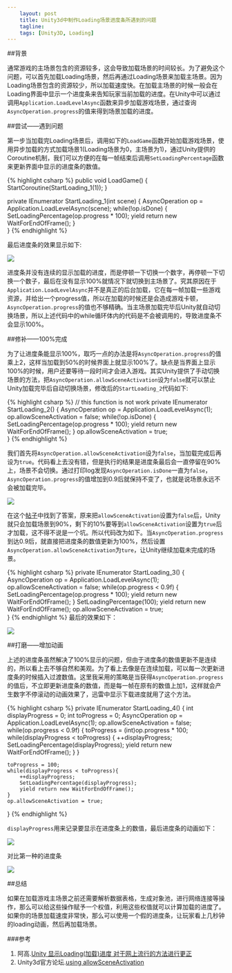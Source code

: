```yaml
---
    layout: post
    title: Unity3d中制作Loading场景进度条所遇到的问题
    tagline: 
    tags: [Unity3D, Loading]
---
```


##背景

通常游戏的主场景包含的资源较多，这会导致加载场景的时间较长。为了避免这个问题，可以首先加载Loading场景，然后再通过Loading场景来加载主场景。因为Loading场景包含的资源较少，所以加载速度快。在加载主场景的时候一般会在Loading界面中显示一个进度条来告知玩家当前加载的进度。在Unity中可以通过调用`Application.LoadLevelAsync`函数来异步加载游戏场景，通过查询`AsyncOperation.progress`的值来得到场景加载的进度。

##尝试——遇到问题

第一步当加载完Loading场景后，调用如下的`LoadGame`函数开始加载游戏场景，使用异步加载的方式加载场景1(Loading场景为0，主场景为1)，通过Unity提供的Coroutine机制，我们可以方便的在每一帧结束后调用`SetLoadingPercentage`函数来更新界面中显示的进度条的数值。

{% highlight csharp %}
public void LoadGame() {
    StartCoroutine(StartLoading_1(1));
}

private IEnumerator StartLoading_1(int scene) {
    AsyncOperation op = Application.LoadLevelAsync(scene);
    while(!op.isDone) {            
        SetLoadingPercentage(op.progress * 100);
        yield return new WaitForEndOfFrame();
    }        
}
{% endhighlight  %}

最后进度条的效果显示如下:

![](http://i.imgur.com/kesstj7.gif)

进度条并没有连续的显示加载的进度，而是停顿一下切换一个数字，再停顿一下切换一个数子，最后在没有显示100%就情况下就切换到主场景了。究其原因在于`Application.LoadLevelAsync`并不是真正的后台加载，它在每一帧加载一些游戏资源，并给出一个progress值，所以在加载的时候还是会造成游戏卡顿，`AsyncOperation.progress`的值也不够精确。当主场景加载完毕后Unity就自动切换场景，所以上述代码中的while循环体内的代码是不会被调用的，导致进度条不会显示100%。

##修补——100%完成

为了让进度条能显示100%，取巧一点的办法是将`AsyncOperation.progress`的值乘上2，这样当加载到50%的时候界面上就显示100%了。缺点是当界面上显示100%的时候，用户还要等待一段时间才会进入游戏。其实Unity提供了手动切换场景的方法，把`AsyncOperation.allowSceneActivation`设为`false`就可以禁止Unity加载完毕后自动切换场景，修改后的`StartLoading_2`代码如下:

{% highlight csharp %}
// this function is not work
private IEnumerator StartLoading_2() {
    AsyncOperation op = Application.LoadLevelAsync(1);
    op.allowSceneActivation = false;
    while(!op.isDone) {
        SetLoadingPercentage(op.progress * 100);
        yield return new WaitForEndOfFrame();
    }
    op.allowSceneActivation = true;   
}
{% endhighlight  %}

我们首先将`AsyncOperation.allowSceneActivation`设为`false`，当加载完成后再设为`true`。代码看上去没有错，但是执行的结果是进度条最后会一直停留在90%上，场景不会切换。通过打印log发现`AsyncOperation.isDone`一直为`false`，`AsyncOperation.progress`的值增加到0.9后就保持不变了，也就是说场景永远不会被加载完毕。

![](http://i.imgur.com/d44E3Yt.gif)


在这个[帖子](http://forum.unity3d.com/threads/using-allowsceneactivation.166106/#post-1146076)中找到了答案，原来把`allowSceneActivation`设置为`false`后，Unity就只会加载场景到90%，剩下的10%要等到`allowSceneActivation`设置为`true`后才加载，这不得不说是一个坑。所以代码改为如下。当`AsyncOperation.progress`到达0.9后，就直接把进度条的数值更新为100%，然后设置`AsyncOperation.allowSceneActivation`为`ture`，让Unity继续加载未完成的场景。

{% highlight csharp %}
private IEnumerator StartLoading_3() {
    AsyncOperation op = Application.LoadLevelAsync(1);
    op.allowSceneActivation = false;
    while(op.progress < 0.9f) {
        SetLoadingPercentage(op.progress * 100);
        yield return new WaitForEndOfFrame();
    }
    SetLoadingPercentage(100);
    yield return new WaitForEndOfFrame();
    op.allowSceneActivation = true;   
}
{% endhighlight  %}
最后的效果如下：

![](http://i.imgur.com/BircPFa.gif)



##打磨——增加动画

上述的进度条虽然解决了100%显示的问题，但由于进度条的数值更新不是连续的，所以看上去不够自然和美观。为了看上去像是在连续加载，可以每一次更新进度条的时候插入过渡数值。这里我采用的策略是当获得`AsyncOperation.progress`的值后，不立即更新进度条的数值，而是每一帧在原有的数值上加1，这样就会产生数字不停滚动的动画效果了，迅雷中显示下载进度就用了这个方法。


{% highlight csharp %}
private IEnumerator StartLoading_4() {
    int displayProgress = 0;
    int toProgress = 0;
    AsyncOperation op = Application.LoadLevelAsync(1);
    op.allowSceneActivation = false;
    while(op.progress < 0.9f) {
        toProgress = (int)op.progress * 100;
        while(displayProgress < toProgress) {
            ++displayProgress;
            SetLoadingPercentage(displayProgress);
            yield return new WaitForEndOfFrame();
        }
    }

    toProgress = 100;
    while(displayProgress < toProgress){
        ++displayProgress;
        SetLoadingPercentage(displayProgress);
        yield return new WaitForEndOfFrame();
    }
    op.allowSceneActivation = true;
}
{% endhighlight  %}


`displayProgress`用来记录要显示在进度条上的数值，最后进度条的动画如下：

![](http://i.imgur.com/mAjrMuS.gif)

对比第一种的进度条

![](http://i.imgur.com/kesstj7.gif)


##总结

如果在加载游戏主场景之前还需要解析数据表格，生成对象池，进行网络连接等操作，那么可以给这些操作赋予一个权值，利用这些权值就可以计算加载的进度了。如果你的场景加载速度非常快，那么可以使用一个假的进度条，让玩家看上几秒钟的loading动画，然后再加载场景。

###参考

1. 阿高.[Unity 显示Loading(加载)进度 对于网上流行的方法进行更正](http://blog.csdn.net/fg5823820/article/details/28913163)
2. Unity3d官方论坛.[using allowSceneActivation](http://forum.unity3d.com/threads/using-allowsceneactivation.166106/#post-1146076)







